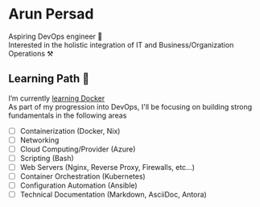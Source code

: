 # Arun Persad

Aspiring DevOps engineer 🔧  
Interested in the holistic integration of IT and Business/Organization Operations ⚒️ 

## Learning Path 🌱
I’m currently [learning Docker](https://github.com/alpersad/boredsolution)  
As part of my progression into DevOps, I'll be focusing on building strong fundamentals in the following areas
- [ ] Containerization (Docker, Nix)
- [ ] Networking
- [ ] Cloud Computing/Provider (Azure)
- [ ] Scripting (Bash)
- [ ] Web Servers (Nginx, Reverse Proxy, Firewalls, etc...)
- [ ] Container Orchestration (Kubernetes)
- [ ] Configuration Automation (Ansible)
- [ ] Technical Documentation (Markdown, AsciiDoc, Antora)
